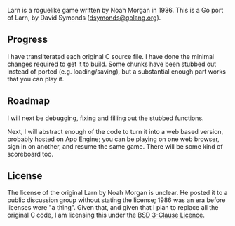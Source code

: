 Larn is a roguelike game written by Noah Morgan in 1986.
This is a Go port of Larn, by David Symonds (dsymonds@golang.org).

Progress
--------
I have transliterated each original C source file.
I have done the minimal changes required to get it to build.
Some chunks have been stubbed out instead of ported (e.g. loading/saving),
but a substantial enough part works that you can play it.

Roadmap
-------
I will next be debugging, fixing and filling out the stubbed functions.

Next, I will abstract enough of the code to turn it into a web based
version, probably hosted on App Engine; you can be playing on one
web browser, sign in on another, and resume the same game. There will
be some kind of scoreboard too.

License
-------
The license of the original Larn by Noah Morgan is unclear. He posted
it to a public discussion group without stating the license; 1986 was
an era before licenses were "a thing". Given that, and given that I plan
to replace all the original C code, I am licensing this under the
[BSD 3-Clause Licence](http://www.opensource.org/licenses/bsd-license.php).
